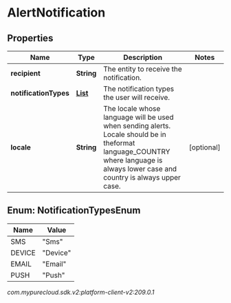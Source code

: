 # AlertNotification


## Properties

| Name | Type | Description | Notes |
| ------------ | ------------- | ------------- | ------------- |
| **recipient** | **String** | The entity to receive the notification. |  |
| **notificationTypes** | [**List<NotificationTypesEnum>**](#Enum--NotificationTypesEnum) | The notification types the user will receive. |  |
| **locale** | **String** | The locale whose language will be used when sending alerts.  Locale should be in theformat language_COUNTRY where language is always lower case and country is always upper case. |  [optional] |


## Enum: NotificationTypesEnum

| Name | Value |
| ---- | ----- |
| SMS | &quot;Sms&quot; |
| DEVICE | &quot;Device&quot; |
| EMAIL | &quot;Email&quot; |
| PUSH | &quot;Push&quot; |




_com.mypurecloud.sdk.v2:platform-client-v2:209.0.1_
